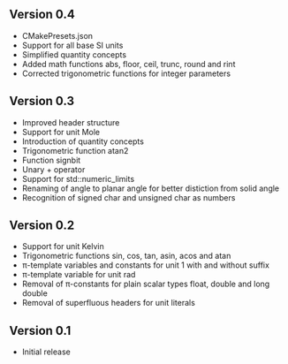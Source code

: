 Version 0.4
----------------------------------------------------------------------------------------------------
- CMakePresets.json
- Support for all base SI units
- Simplified quantity concepts
- Added math functions abs, floor, ceil, trunc, round and rint
- Corrected trigonometric functions for integer parameters

Version 0.3
----------------------------------------------------------------------------------------------------
- Improved header structure
- Support for unit Mole
- Introduction of quantity concepts
- Trigonometric function atan2
- Function signbit
- Unary + operator
- Support for std::numeric_limits
- Renaming of angle to planar angle for better distiction from solid angle
- Recognition of signed char and unsigned char as numbers

Version 0.2
----------------------------------------------------------------------------------------------------
- Support for unit Kelvin
- Trigonometric functions sin, cos, tan, asin, acos and atan
- π-template variables and constants for unit 1 with and without suffix
- π-template variable for unit rad
- Removal of π-constants for plain scalar types float, double and long double
- Removal of superfluous headers for unit literals

Version 0.1
----------------------------------------------------------------------------------------------------
- Initial release
